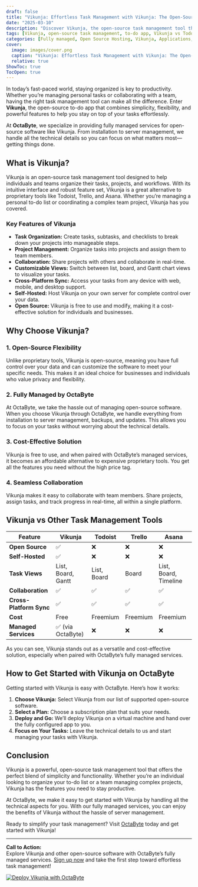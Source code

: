 ```yaml
---
draft: false
title: "Vikunja: Effortless Task Management with Vikunja: The Open-Source To-Do App"
date: "2025-03-10"
description: "Discover Vikunja, the open-source task management tool that simplifies your to-do lists and project tracking. Learn how Vikunja compares to other task management apps and why it’s the perfect choice for individuals and teams seeking a fully managed, hassle-free solution."
tags: [Vikunja, open-source task management, to-do app, Vikunja vs Todoist, Vikunja vs Trello, managed open-source software, task tracking, project management, OctaByte, fully managed services]
categories: [Fully managed, Open Source Hosting, Vikunja, Applications, Note Taking]
cover:
  image: images/cover.png
  caption: "Vikunja: Effortless Task Management with Vikunja: The Open-Source To-Do App"
  relative: true
ShowToc: true
TocOpen: true
---
```



In today’s fast-paced world, staying organized is key to productivity. Whether you’re managing personal tasks or collaborating with a team, having the right task management tool can make all the difference. Enter **Vikunja**, the open-source to-do app that combines simplicity, flexibility, and powerful features to help you stay on top of your tasks effortlessly.

At **OctaByte**, we specialize in providing fully managed services for open-source software like Vikunja. From installation to server management, we handle all the technical details so you can focus on what matters most—getting things done.

## What is Vikunja?

Vikunja is an open-source task management tool designed to help individuals and teams organize their tasks, projects, and workflows. With its intuitive interface and robust feature set, Vikunja is a great alternative to proprietary tools like Todoist, Trello, and Asana. Whether you’re managing a personal to-do list or coordinating a complex team project, Vikunja has you covered.

### Key Features of Vikunja

- **Task Organization:** Create tasks, subtasks, and checklists to break down your projects into manageable steps.
- **Project Management:** Organize tasks into projects and assign them to team members.
- **Collaboration:** Share projects with others and collaborate in real-time.
- **Customizable Views:** Switch between list, board, and Gantt chart views to visualize your tasks.
- **Cross-Platform Sync:** Access your tasks from any device with web, mobile, and desktop support.
- **Self-Hosted:** Host Vikunja on your own server for complete control over your data.
- **Open Source:** Vikunja is free to use and modify, making it a cost-effective solution for individuals and businesses.

## Why Choose Vikunja?

### 1. **Open-Source Flexibility**
Unlike proprietary tools, Vikunja is open-source, meaning you have full control over your data and can customize the software to meet your specific needs. This makes it an ideal choice for businesses and individuals who value privacy and flexibility.

### 2. **Fully Managed by OctaByte**
At OctaByte, we take the hassle out of managing open-source software. When you choose Vikunja through OctaByte, we handle everything from installation to server management, backups, and updates. This allows you to focus on your tasks without worrying about the technical details.

### 3. **Cost-Effective Solution**
Vikunja is free to use, and when paired with OctaByte’s managed services, it becomes an affordable alternative to expensive proprietary tools. You get all the features you need without the high price tag.

### 4. **Seamless Collaboration**
Vikunja makes it easy to collaborate with team members. Share projects, assign tasks, and track progress in real-time, all within a single platform.

## Vikunja vs Other Task Management Tools

| Feature                | Vikunja               | Todoist              | Trello               | Asana                |
|------------------------|-----------------------|----------------------|----------------------|----------------------|
| **Open Source**        | ✅                    | ❌                   | ❌                   | ❌                   |
| **Self-Hosted**        | ✅                    | ❌                   | ❌                   | ❌                   |
| **Task Views**         | List, Board, Gantt    | List, Board          | Board                | List, Board, Timeline|
| **Collaboration**      | ✅                    | ✅                   | ✅                   | ✅                   |
| **Cross-Platform Sync**| ✅                    | ✅                   | ✅                   | ✅                   |
| **Cost**               | Free                  | Freemium             | Freemium             | Freemium             |
| **Managed Services**   | ✅ (via OctaByte)     | ❌                   | ❌                   | ❌                   |

As you can see, Vikunja stands out as a versatile and cost-effective solution, especially when paired with OctaByte’s fully managed services.

## How to Get Started with Vikunja on OctaByte

Getting started with Vikunja is easy with OctaByte. Here’s how it works:

1. **Choose Vikunja:** Select Vikunja from our list of supported open-source software.
2. **Select a Plan:** Choose a subscription plan that suits your needs.
3. **Deploy and Go:** We’ll deploy Vikunja on a virtual machine and hand over the fully configured app to you.
4. **Focus on Your Tasks:** Leave the technical details to us and start managing your tasks with Vikunja.

## Conclusion

Vikunja is a powerful, open-source task management tool that offers the perfect blend of simplicity and functionality. Whether you’re an individual looking to organize your to-do list or a team managing complex projects, Vikunja has the features you need to stay productive.

At OctaByte, we make it easy to get started with Vikunja by handling all the technical aspects for you. With our fully managed services, you can enjoy the benefits of Vikunja without the hassle of server management.

Ready to simplify your task management? Visit [OctaByte](https://octabyte.io) today and get started with Vikunja!

---

**Call to Action:**  
Explore Vikunja and other open-source software with OctaByte’s fully managed services. [Sign up now](https://octabyte.io) and take the first step toward effortless task management!

[![Deploy Vikunja with OctaByte](/images/deploy-on-octabyte.png)](https://octabyte.io/fully-managed-open-source-services/applications/note-taking/vikunja)